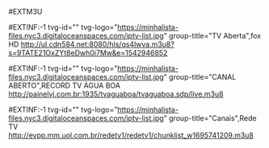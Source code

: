 #EXTM3U

#EXTINF:-1 tvg-id="" tvg-logo="https://minhalista-files.nyc3.digitaloceanspaces.com/iptv-list.jpg" group-title="TV Aberta",fox HD
http://ul.cdn584.net:8080/hls/qs4lwva.m3u8?s=9TATE21OxZYt8eDwh0i7Mw&e=1542946852

#EXTINF:-1 tvg-id="" tvg-logo="https://minhalista-files.nyc3.digitaloceanspaces.com/iptv-list.jpg" group-title="CANAL ABERTO",RECORD TV ÁGUA BOA
http://painelvj.com.br:1935/tvaguaboa/tvaguaboa.sdp/live.m3u8


#EXTINF:-1 tvg-id="" tvg-logo="https://minhalista-files.nyc3.digitaloceanspaces.com/iptv-list.jpg" group-title="Canais",Rede TV
http://evpp.mm.uol.com.br/redetv1/redetv1/chunklist_w1695741209.m3u8
